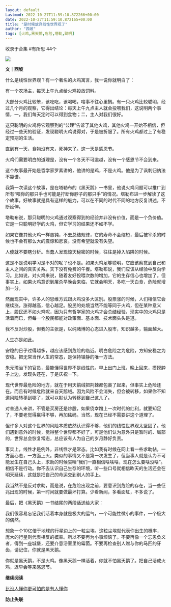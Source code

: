 ```yaml
---
layout: default
Lastmod: 2022-10-27T11:59:10.872266+00:00
date: 2022-10-27T11:59:10.872165+00:00
title: "是时候放弃线性世界观了"
author: "西坡"
tags: [火鸡,黑天鹅,危险,塔勒,聪明]
---
```


收录于合集 #有所思 44个

![](https://images.weserv.nl/?url=https%3A//mmbiz.qpic.cn/mmbiz_jpg/ewQwxBMndgwL0uC7QIibuW2sJV5VWt5iadtIUH89ia0ic139Sz63ttM0WzYR5rPicbIdvWoPRaWzOKLWOAToGXEHbvw/640%3Fwx_fmt%3Djpeg)

**文｜西坡**

什么是线性世界观？有一个著名的火鸡寓言，我一说你就明白了：

有一个农场主，每天上午九点给火鸡投放饲料。

大部分火鸡比较笨，该吃吃，该喝喝，啥事不往心里搁。有一只火鸡比较聪明，经过几个月的观察，它得出结论：每天上午九点主人就会投喂我们，这说明两个事情，一，我们每天定时可以得到食物；二，主人对我们很好。

这只聪明的火鸡将它观察到的“公理”告诉了其他火鸡，其他火鸡一开始不相信，但经过一些天的验证，发现聪明火鸡说得对，于是被折服了。所有火鸡都过上了有稳定预期的生活。

直到有一天，食物没有来，死神来了。这一天是感恩节。

火鸡们需要明白的道理是，没有一个冬天不可逾越，没有一个感恩节不会到来。

这个故事最开始是哲学家罗素讲的，他讲的是鸡，不是火鸡。他是为了讽刺归纳法不靠谱。

我第一次读这个故事，是在塔勒布的《黑天鹅》一书里，他说火鸡问题可以推广到所有“喂你的那只手也可能是拧断你脖子的那只手”的情况。塔勒布进一步解读了这个故事，好故事就是具有这样的魅力，可以在不同的时代不同的地方反复讲述，不断延伸。

塔勒布说，那只聪明的火鸡通过观察得到的经验并非没有价值，而是一个负价值。它是一只聪明好学的火鸡，但它学习的结果还不如不学。

如果它像其他火鸡一样愚钝，不去总结规律，它的寿命不会缩短，最后被宰杀的时候也不会有那么大的震惊和悲哀。没有希望就没有失望。

人傻就不要瞎分析。当蠢人发现惊天秘密的时候，往往是掉入陷阱的时候。

这是不是说明学习是不对的呢？也不是。如果火鸡足够聪明，它应该察觉到自己和主人之间的真实关系。天下没有免费的午餐。塔勒布说，我们应该从经验中反向学习。比如说，对火鸡来说，随着友好投喂次数的增加，它的生存信心也增加了。但事实上，如果火鸡意识到屠杀早晚会来临，它就会明天，多吃一天白食，危险就增加一分。

然而现实中，许多人的思维方式跟火鸡没多大区别。股票涨的时候，人们相信它会继续涨，涨得越高，信心越足。股民的处境当然不能等同于火鸡，但在某种意义上，股民还不如火鸡呢，因为只有哲学家的火鸡才会总结经验，现实中的火鸡只是活着而已，但每一个股民都能对政策面、基本面、技术面头头是道。

我不反对炒股，但我的主张是，以纯赌博的心态进入股市，知识越多，输面越大。

人生亦是如此。

安稳的日子过得越多，越应该感到危险的临近。明白危险之为危险，方知安稳之为安稳。把无常当作人生的常态，是保持镇静的唯一方法。

朱元璋治下的官员，最能懂得世界不是线性的。早上出门上班，晚上回来，摸摸脖子上边，发现头还在，于是庆祝一下。

现代世界最危险的地方，就在于用天鹅绒把荆棘都包裹了起来，但事实上危险还在。而且有时候危险就来自天鹅绒。因为风险不会消失，但会被转移，如果你不知道风险转移到哪了，就可以默认为转移到自己这儿了。

对普通人来讲，不管是买房还是炒股，如果侥幸蹭上一次时代的红利，就要知足了，不要老觉得赢得不够，再加砝码。当然，现在已经不需要讲这个道理了。

但许多人对这个世界的风险本质依然认识得不够，他们的线性世界观太坚固了。他们遇到意外的时候，觉得整个世界都不好了，可是他们认为意外只是暂时的、局部的，世界总会恢复常态，总应该有人为自己的岁月静好负责。

事实上，线性才是例外，非线性才是常态。比如我有时候在网上看一些求助帖，一方面心态，一方面上火。类似的事情又不是第一次发生了，但当事人就是认为不可能发生在自己头上，求助的时候哀嚎“我们一直相信啥啥啥，现在怎么要啥没啥”。相信不是行动。你不去认识自己生存的环境，听一些口号就相信昨天的生活还会在明天延续，这就是把自己的命运交到别人的手上。

我当然不是反对求助，而是说，在危险出现之前，要意识到危险的存在，当一些征兆出现的时候，第一时间就要做最坏打算。少看新闻，多看面缸，不多说了。

最后，把《黑天鹅》一书结尾的两段话送给大家：

我们很容易忘记我们活着本身就是极大的运气，一个可能性微小的事件，一个极大的偶然。

想象一个10亿倍于地球的行星边上的一粒尘埃。这粒尘埃就代表你出生的概率，庞大的行星则代表相反的概率。所以不要再为小事烦恼了。不要再像一个忘恩负义者，得到一座城堡，还要介意浴室里的霉菌。不要再检查别人赠与你的马匹的牙齿，请记住，你就是黑天鹅。

你就是黑天鹅，不是火鸡。像黑天鹅一样活着，你就不怕黑天鹅了。把自己活成火鸡，迟早会等来感恩节。

**继续阅读**

[比没人懂你更可怕的是有人懂你](http://mp.weixin.qq.com/s?__biz=MzA3MTQ3MzY4Nw==&mid=2648101652&idx=1&sn=54a54a0dda2f00722663deceab0caec6&chksm=870f7c6cb078f57a331c4e36804de0f1ff739b08b29f1ef5031957720f26eb1c2f8bac58abdc&scene=21#wechat_redirect)

**防止失联**

